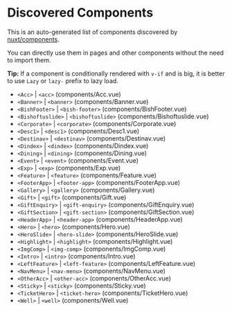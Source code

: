 # Discovered Components

This is an auto-generated list of components discovered by [nuxt/components](https://github.com/nuxt/components).

You can directly use them in pages and other components without the need to import them.

**Tip:** If a component is conditionally rendered with `v-if` and is big, it is better to use `Lazy` or `lazy-` prefix to lazy load.

- `<Acc>` | `<acc>` (components/Acc.vue)
- `<Banner>` | `<banner>` (components/Banner.vue)
- `<BishFooter>` | `<bish-footer>` (components/BishFooter.vue)
- `<Bishoftuslide>` | `<bishoftuslide>` (components/Bishoftuslide.vue)
- `<Corporate>` | `<corporate>` (components/Corporate.vue)
- `<Desc1>` | `<desc1>` (components/Desc1.vue)
- `<Destinav>` | `<destinav>` (components/Destinav.vue)
- `<Dindex>` | `<dindex>` (components/Dindex.vue)
- `<Dining>` | `<dining>` (components/Dining.vue)
- `<Event>` | `<event>` (components/Event.vue)
- `<Exp>` | `<exp>` (components/Exp.vue)
- `<Feature>` | `<feature>` (components/Feature.vue)
- `<FooterApp>` | `<footer-app>` (components/FooterApp.vue)
- `<Gallery>` | `<gallery>` (components/Gallery.vue)
- `<Gift>` | `<gift>` (components/Gift.vue)
- `<GiftEnquiry>` | `<gift-enquiry>` (components/GiftEnquiry.vue)
- `<GiftSection>` | `<gift-section>` (components/GiftSection.vue)
- `<HeaderApp>` | `<header-app>` (components/HeaderApp.vue)
- `<Hero>` | `<hero>` (components/Hero.vue)
- `<HeroSlide>` | `<hero-slide>` (components/HeroSlide.vue)
- `<Highlight>` | `<highlight>` (components/Highlight.vue)
- `<ImgComp>` | `<img-comp>` (components/ImgComp.vue)
- `<Intro>` | `<intro>` (components/Intro.vue)
- `<LeftFeature>` | `<left-feature>` (components/LeftFeature.vue)
- `<NavMenu>` | `<nav-menu>` (components/NavMenu.vue)
- `<OtherAcc>` | `<other-acc>` (components/OtherAcc.vue)
- `<Sticky>` | `<sticky>` (components/Sticky.vue)
- `<TicketHero>` | `<ticket-hero>` (components/TicketHero.vue)
- `<Well>` | `<well>` (components/Well.vue)
